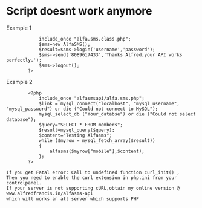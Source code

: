 Script doesnt work anymore
===========================
Example 1

```		<?php																	
			include_once "alfa.sms.class.php";									
			$sms=new AlfaSMS();											
			$result=$sms->login('username','password');							
			$sms->send('8089617433','Thanks Alfred,your API works perfectly.');	
			$sms->logout();															
		?>
```
Example 2
```	
		<?php
			include_once "alfasmsapi/alfa.sms.php";
			$link = mysql_connect("localhost", "mysql_username", "mysql_password") or die ("Could not connect to MySQL");
			mysql_select_db ("Your_databse") or die ("Could not select database");
			$query="SELECT * FROM members";
			$result=mysql_query($query);
			$content="Testing Alfasms";
			while ($myrow = mysql_fetch_array($result))
			{
				alfasms($myrow["mobile"],$content);	
			};
		?>
```
	
	If you get Fatal error: Call to undefined function curl_init() ,
	Then you need to enable the curl extension in php.ini from your controlpanel.
	If your server is not supporting cURL,obtain my online version @ www.alfredfrancis.in/alfasms-api
	which will works an all server which supports PHP


